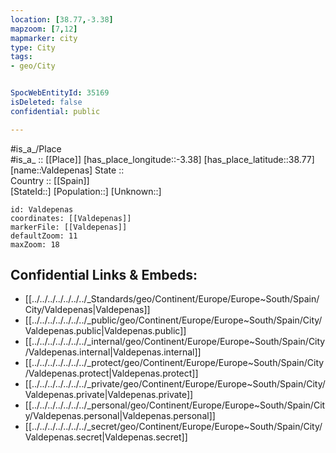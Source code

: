 ```yaml
---
location: [38.77,-3.38] 
mapzoom: [7,12] 
mapmarker: city 
type: City
tags:
- geo/City


SpocWebEntityId: 35169
isDeleted: false
confidential: public

---
```

#is_a_/Place  
#is_a_ :: [[Place]] 
[has_place_longitude::-3.38] 
[has_place_latitude::38.77] 
[name::Valdepenas] 
State ::  
Country :: [[Spain]]  
[StateId::] 
[Population::] 
[Unknown::] 


```leaflet
id: Valdepenas
coordinates: [[Valdepenas]] 
markerFile: [[Valdepenas]] 
defaultZoom: 11 
maxZoom: 18
```


## Confidential Links & Embeds: 
- [[../../../../../../../_Standards/geo/Continent/Europe/Europe~South/Spain/City/Valdepenas|Valdepenas]] 
- [[../../../../../../../_public/geo/Continent/Europe/Europe~South/Spain/City/Valdepenas.public|Valdepenas.public]] 
- [[../../../../../../../_internal/geo/Continent/Europe/Europe~South/Spain/City/Valdepenas.internal|Valdepenas.internal]] 
- [[../../../../../../../_protect/geo/Continent/Europe/Europe~South/Spain/City/Valdepenas.protect|Valdepenas.protect]] 
- [[../../../../../../../_private/geo/Continent/Europe/Europe~South/Spain/City/Valdepenas.private|Valdepenas.private]] 
- [[../../../../../../../_personal/geo/Continent/Europe/Europe~South/Spain/City/Valdepenas.personal|Valdepenas.personal]] 
- [[../../../../../../../_secret/geo/Continent/Europe/Europe~South/Spain/City/Valdepenas.secret|Valdepenas.secret]] 
